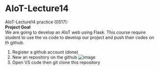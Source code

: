 # AIoT-Lecture14
AIoT-Lecture14 practice (0517): \
<b> Project Goal </b> \
We are going to develop an AIoT web using Flask. 
  This course require student to use the vs code to develop our project and push their codes on th github.

  1. Register a github account (done)
  2. New an repository on the github
  ![image](https://cdn.sstatic.net/Img/teams/teams-illo-free-sidebar-promo.svg?v=47faa659a05e)
  3. Open VS code then git clone this repository
